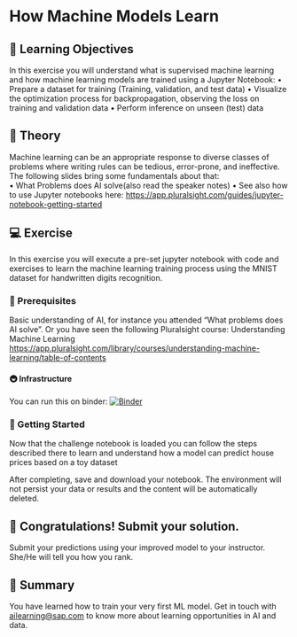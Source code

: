 # How Machine Models Learn

## 🎯 Learning Objectives

In this exercise you will understand what is supervised machine learning and how machine learning models are trained using a Jupyter Notebook:
•	Prepare a dataset for training (Training, validation, and test data)
•	Visualize the optimization process for backpropagation, observing the loss on training and validation data 
•	Perform inference on unseen (test) data

## 🧠 Theory

Machine learning can be an appropriate response to diverse classes of problems where writing rules can be tedious, error-prone, and ineffective. The following slides bring some fundamentals about that:   
•	What Problems does AI solve(also read the speaker notes) 
•	See also how to use Jupyter notebooks here: https://app.pluralsight.com/guides/jupyter-notebook-getting-started


## 💻 Exercise

In this exercise you will execute a pre-set jupyter notebook with code and exercises to learn the machine learning training process using the MNIST dataset for handwritten digits recognition.

### 🧰 Prerequisites

Basic understanding of AI, for instance you attended “What problems does AI solve”. Or you have seen the following Pluralsight course: Understanding Machine Learning https://app.pluralsight.com/library/courses/understanding-machine-learning/table-of-contents 

#### 🚇 Infrastructure

You can run this on binder: [![Binder](https://mybinder.org/badge_logo.svg)](https://mybinder.org/v2/gh/aso000/dcom23.git/HEAD?labpath=dcom23challenge.ipynb)

### 🚀 Getting Started

Now that the challenge notebook is loaded you can follow the steps described there to learn and understand how a model can predict house prices based on a toy dataset

After completing, save and download your notebook. The environment will not persist your data or results and the content will be automatically deleted.


## 🙌 Congratulations! Submit your solution.
Submit your predictions using your improved model to your instructor. She/He will tell you how you rank.


## 🏁 Summary

You have learned how to train your very first ML model. Get in touch with ailearning@sap.com to know more about learning opportunities in AI and data.
